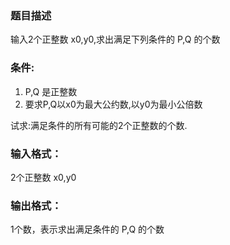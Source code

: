 ### 题目描述
输入2个正整数 x0,y0,求出满足下列条件的 P,Q 的个数

### 条件:

1. P,Q 是正整数
2. 要求P,Q以x0为最大公约数,以y0为最小公倍数

试求:满足条件的所有可能的2个正整数的个数.

### 输入格式：
2个正整数 x0,y0  

### 输出格式：
1个数，表示求出满足条件的 P,Q 的个数